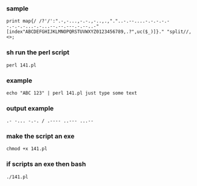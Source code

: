### sample
```
print map{/ /?'/':".-,-...,-.-.,-..,.,"."..-.--....-.-.-.-.--.-.-.-...-.-...--.--.---.-.--..-"[index"ABCDEFGHIJKLMNOPQRSTUVWXYZ0123456789,.?",uc($_)]}." "split//,<>;
```

### sh run the perl script
```
perl 141.pl
```
### example
```
echo "ABC 123" | perl 141.pl just type some text
```
### output example
```
.- -... -.-. / .---- ..--- ...--
```
### make the script an exe

```
chmod +x 141.pl
```
### if scripts an exe then bash

```
./141.pl
```
